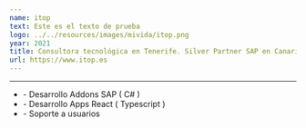 ```yaml
---
name: itop
text: Este es el texto de prueba
logo: ../../resources/images/mivida/itop.png
year: 2021
title: Consultora tecnológica en Tenerife. Silver Partner SAP en Canarias
url: https://www.itop.es
---
```


---

- \- Desarrollo Addons SAP ( C# )
- \- Desarrollo Apps React ( Typescript )
- \- Soporte a usuarios
